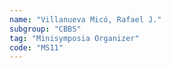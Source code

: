 ```yaml
---
name: "Villanueva Micó, Rafael J."
subgroup: "CBBS"
tag: "Minisymposia Organizer"
code: "MS11"
---
```

